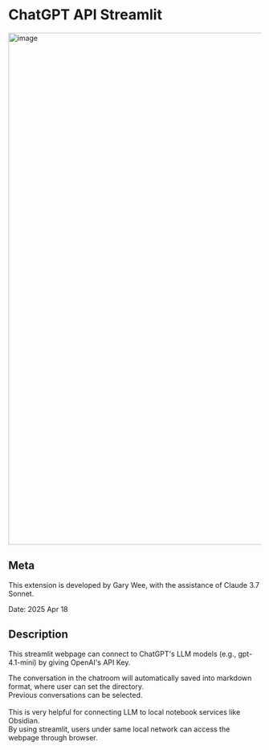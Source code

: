 # ChatGPT API Streamlit

<img width="1020" alt="image" src="https://github.com/user-attachments/assets/8bccef83-77a9-49b4-b756-08975468f7f3" />
<br/>

## Meta
This extension is developed by Gary Wee, with the assistance of Claude 3.7 Sonnet. 

Date: 2025 Apr 18

## Description
This streamlit webpage can connect to ChatGPT's LLM models (e.g., gpt-4.1-mini) by giving OpenAI's API Key.

The conversation in the chatroom will automatically saved into markdown format, where user can set the directory. <br/>
Previous conversations can be selected. <br/>
<br/>
This is very helpful for connecting LLM to local notebook services like Obsidian. <br/>
By using streamlit, users under same local network can access the webpage through browser.
